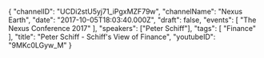 {
    "channelID": "UCDi2stU5yj71_iPgxMZF79w",
    "channelName": "Nexus Earth",
    "date": "2017-10-05T18:03:40.000Z",
    "draft": false,
    "events": [
        "The Nexus Conference 2017"
    ],
    "speakers": ["Peter Schiff"],
    "tags": [
        "Finance"
    ],
    "title": "Peter Schiff - Schiff's View of Finance",
    "youtubeID": "9MKc0LGyw_M"
}
